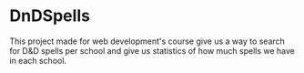# DnDSpells

This project made for web development's 
course give us a way to search for D&D spells per school
 and give us statistics of how much spells we have in each school.
